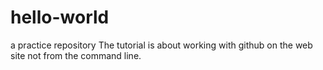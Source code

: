 # hello-world
a practice repository
The tutorial is about working with github on the web site not from the command line.
